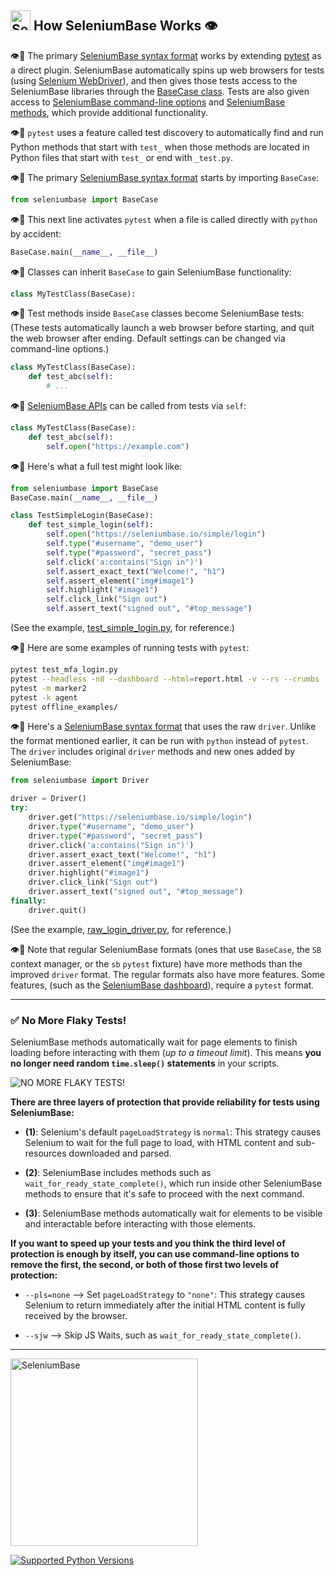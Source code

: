 <!-- SeleniumBase Docs -->

## [<img src="https://seleniumbase.github.io/img/logo6.png" title="SeleniumBase" width="32">](https://github.com/seleniumbase/SeleniumBase/) How SeleniumBase Works 👁️

<a id="how_seleniumbase_works"></a>

👁️🔎 The primary [SeleniumBase syntax format](https://github.com/seleniumbase/SeleniumBase/blob/master/help_docs/syntax_formats.md) works by extending [pytest](https://docs.pytest.org/en/latest/) as a direct plugin. SeleniumBase automatically spins up web browsers for tests (using [Selenium WebDriver](https://www.selenium.dev/documentation/webdriver/)), and then gives those tests access to the SeleniumBase libraries through the [BaseCase class](https://github.com/seleniumbase/SeleniumBase/blob/master/seleniumbase/fixtures/base_case.py). Tests are also given access to [SeleniumBase command-line options](https://github.com/seleniumbase/SeleniumBase/blob/master/help_docs/customizing_test_runs.md) and [SeleniumBase methods](https://github.com/seleniumbase/SeleniumBase/blob/master/help_docs/method_summary.md), which provide additional functionality.

👁️🔎 ``pytest`` uses a feature called test discovery to automatically find and run Python methods that start with ``test_`` when those methods are located in Python files that start with ``test_`` or end with ``_test.py``.

👁️🔎 The primary [SeleniumBase syntax format](https://github.com/seleniumbase/SeleniumBase/blob/master/help_docs/syntax_formats.md) starts by importing ``BaseCase``:

```python
from seleniumbase import BaseCase
```

👁️🔎 This next line activates ``pytest`` when a file is called directly with ``python`` by accident:

```python
BaseCase.main(__name__, __file__)
```

👁️🔎 Classes can inherit ``BaseCase`` to gain SeleniumBase functionality:

```python
class MyTestClass(BaseCase):
```

👁️🔎 Test methods inside ``BaseCase`` classes become SeleniumBase tests: (These tests automatically launch a web browser before starting, and quit the web browser after ending. Default settings can be changed via command-line options.)

```python
class MyTestClass(BaseCase):
    def test_abc(self):
        # ...
```

👁️🔎 [SeleniumBase APIs](https://github.com/seleniumbase/SeleniumBase/blob/master/help_docs/method_summary.md) can be called from tests via ``self``:

```python
class MyTestClass(BaseCase):
    def test_abc(self):
        self.open("https://example.com")
```

👁️🔎 Here's what a full test might look like:

```python
from seleniumbase import BaseCase
BaseCase.main(__name__, __file__)

class TestSimpleLogin(BaseCase):
    def test_simple_login(self):
        self.open("https://seleniumbase.io/simple/login")
        self.type("#username", "demo_user")
        self.type("#password", "secret_pass")
        self.click('a:contains("Sign in")')
        self.assert_exact_text("Welcome!", "h1")
        self.assert_element("img#image1")
        self.highlight("#image1")
        self.click_link("Sign out")
        self.assert_text("signed out", "#top_message")
```

(See the example, [test_simple_login.py](https://github.com/seleniumbase/SeleniumBase/blob/master/examples/test_simple_login.py), for reference.)

👁️🔎 Here are some examples of running tests with ``pytest``:

```bash
pytest test_mfa_login.py
pytest --headless -n8 --dashboard --html=report.html -v --rs --crumbs
pytest -m marker2
pytest -k agent
pytest offline_examples/
```

👁️🔎 Here's a [SeleniumBase syntax format](https://github.com/seleniumbase/SeleniumBase/blob/master/help_docs/syntax_formats.md) that uses the raw `driver`. Unlike the format mentioned earlier, it can be run with `python` instead of `pytest`. The `driver` includes original `driver` methods and new ones added by SeleniumBase:

```python
from seleniumbase import Driver

driver = Driver()
try:
    driver.get("https://seleniumbase.io/simple/login")
    driver.type("#username", "demo_user")
    driver.type("#password", "secret_pass")
    driver.click('a:contains("Sign in")')
    driver.assert_exact_text("Welcome!", "h1")
    driver.assert_element("img#image1")
    driver.highlight("#image1")
    driver.click_link("Sign out")
    driver.assert_text("signed out", "#top_message")
finally:
    driver.quit()
```

(See the example, [raw_login_driver.py](https://github.com/seleniumbase/SeleniumBase/blob/master/examples/raw_login_driver.py), for reference.)

👁️🔎 Note that regular SeleniumBase formats (ones that use `BaseCase`, the `SB` context manager, or the `sb` `pytest` fixture) have more methods than the improved `driver` format. The regular formats also have more features. Some features, (such as the [SeleniumBase dashboard](https://github.com/seleniumbase/SeleniumBase/blob/master/examples/example_logs/ReadMe.md)), require a `pytest` format.

--------

### ✅ No More Flaky Tests!

<p>SeleniumBase methods automatically wait for page elements to finish loading before interacting with them (<i>up to a timeout limit</i>). This means <b>you no longer need random <span><code>time.sleep()</code></span> statements</b> in your scripts.</p>
<img src="https://img.shields.io/badge/Flaky%20Tests%3F-%20NO%21-11BBDD.svg" alt="NO MORE FLAKY TESTS!" />

**There are three layers of protection that provide reliability for tests using SeleniumBase:**

* **(1)**: Selenium's default ``pageLoadStrategy`` is ``normal``: This strategy causes Selenium to wait for the full page to load, with HTML content and sub-resources downloaded and parsed.

* **(2)**: SeleniumBase includes methods such as ``wait_for_ready_state_complete()``, which run inside other SeleniumBase methods to ensure that it's safe to proceed with the next command.

* **(3)**: SeleniumBase methods automatically wait for elements to be visible and interactable before interacting with those elements.

**If you want to speed up your tests and you think the third level of protection is enough by itself, you can use command-line options to remove the first, the second, or both of those first two levels of protection:**

* ``--pls=none`` --> Set ``pageLoadStrategy`` to ``"none"``: This strategy causes Selenium to return immediately after the initial HTML content is fully received by the browser.

* ``--sjw`` --> Skip JS Waits, such as ``wait_for_ready_state_complete()``.

--------

<p><a href="https://github.com/seleniumbase/SeleniumBase/"><img src="https://seleniumbase.github.io/cdn/img/super_logo_sb.png" alt="SeleniumBase" title="SeleniumBase" width="300" /></a></p>
<p><a href="https://www.python.org/downloads/" target="_blank"><img src="https://img.shields.io/pypi/pyversions/seleniumbase.svg?color=22AAEE&logo=python&logoColor=FEDC54" title="Supported Python Versions" /></a></p>
